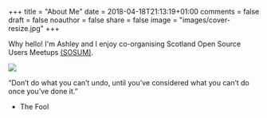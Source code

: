 +++
title = "About Me"
date = 2018-04-18T21:13:19+01:00
comments = false
draft = false
noauthor = false
share = false
image = "images/cover-resize.jpg"
+++


Why hello! I'm Ashley and I enjoy co-organising Scotland Open Source Users Meetups [(SOSUM)](http://scot-osum.gitlab.io/).


![](/images/avatar.jpg)

“Don’t do what you can’t undo, until you’ve considered what you can’t do once you’ve done it.”
 - The Fool
